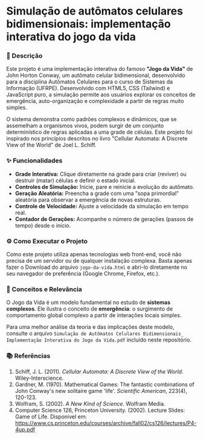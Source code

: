 # Simulação de autômatos celulares bidimensionais: implementação interativa do jogo da vida

### 📝 Descrição

Este projeto é uma implementação interativa do famoso **"Jogo da Vida"** de John Horton Conway, um autômato celular bidimensional, desenvolvido para a disciplina Autômatos Celulares para o curso de Sistemas da Informação (UFRPE). Desenvolvido com HTML5, CSS (Tailwind) e JavaScript puro, a simulação permite aos usuários explorar os conceitos de emergência, auto-organização e complexidade a partir de regras muito simples.

O sistema demonstra como padrões complexos e dinâmicos, que se assemelham a organismos vivos, podem surgir de um conjunto determinístico de regras aplicadas a uma grade de células. Este projeto foi inspirado nos princípios descritos no livro "Cellular Automata: A Discrete View of the World" de Joel L. Schiff.

### ✨ Funcionalidades

-   **Grade Interativa:** Clique diretamente na grade para criar (reviver) ou destruir (matar) células e definir o estado inicial.
-   **Controles de Simulação:** Inicie, pare e reinicie a evolução do autômato.
-   **Geração Aleatória:** Preencha a grade com uma "sopa primordial" aleatória para observar a emergência de novas estruturas.
-   **Controle de Velocidade:** Ajuste a velocidade da simulação em tempo real.
-   **Contador de Gerações:** Acompanhe o número de gerações (passos de tempo) desde o início.


### ⚙️ Como Executar o Projeto

Como este projeto utiliza apenas tecnologias web front-end, você não precisa de um servidor ou de qualquer instalação complexa.
Basta apenas fazer o Download do arquivo `jogo-da-vida.html` e abri-lo diretamente no seu navegador de preferência (Google Chrome, Firefox, etc.).


### 🔬 Conceitos e Relevância

O Jogo da Vida é um modelo fundamental no estudo de **sistemas complexos**. Ele ilustra o conceito de **emergência**: o surgimento de comportamento global complexo a partir de interações locais simples.

Para uma melhor análise da teoria e das implicações deste modelo, consulte o arquivo `Simulação de Autômatos Celulares Bidimensionais_ Implementação Interativa do Jogo da Vida.pdf` incluído neste repositório.


### 📚 Referências

1.  Schiff, J. L. (2011). *Cellular Automata: A Discrete View of the World*. Wiley-Interscience.
2.  Gardner, M. (1970). Mathematical Games: The fantastic combinations of John Conway's new solitaire game 'life'. *Scientific American*, 223(4), 120-123.
3.  Wolfram, S. (2002). *A New Kind of Science*. Wolfram Media.
4.  Computer Science 126, Princeton University. (2002). Lecture Slides: Game of Life. Disponível em: https://www.cs.princeton.edu/courses/archive/fall02/cs126/lectures/P4-4up.pdf
